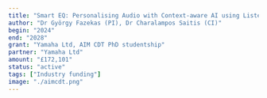 ```yaml
---
title: "Smart EQ: Personalising Audio with Context-aware AI using Listener Preferences and Psychological Factors"
author: "Dr György Fazekas (PI), Dr Charalampos Saitis (CI)"
begin: "2024"
end: "2028"
grant: "Yamaha Ltd, AIM CDT PhD studentship"
partner: "Yamaha Ltd"
amount: "£172,101"
status: "active"
tags: ["Industry funding"]
image: "./aimcdt.png"
---
```

